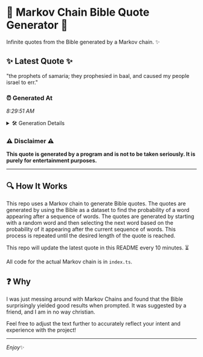 # 📖 Markov Chain Bible Quote Generator 📖

Infinite quotes from the Bible generated by a Markov chain. ✨

## ✨ Latest Quote ✨
"the prophets of samaria; they prophesied in baal, and caused my people israel to err."

### ⏰ Generated At
*8:29:51 AM*

<details>
    <summary>🛠️ Generation Details</summary>
    <p>
        <strong>🌱 Seed:</strong> the<br>
        <strong>🔄 Iterations:</strong> 14<br>
        <strong>📜 Context History:</strong><br>[ the ]: prophets<br>[ the, prophets ]: of<br>[ the, prophets, of ]: samaria;<br>[ the, prophets, of, samaria; ]: they<br>[ the, prophets, of, samaria;, they ]: prophesied<br>[ the, prophets, of, samaria;, they, prophesied ]: in<br>[ prophets, of, samaria;, they, prophesied, in ]: baal,<br>[ of, samaria;, they, prophesied, in, baal, ]: and<br>[ samaria;, they, prophesied, in, baal,, and ]: caused<br>[ they, prophesied, in, baal,, and, caused ]: my<br>[ prophesied, in, baal,, and, caused, my ]: people<br>[ in, baal,, and, caused, my, people ]: israel<br>[ baal,, and, caused, my, people, israel ]: to<br>[ and, caused, my, people, israel, to ]: err.<br>
    </p>
</details>

### ⚠️ Disclaimer ⚠️
**This quote is generated by a program and is not to be taken seriously. It is purely for entertainment purposes.**

---

## 🔍 How It Works

This repo uses a Markov chain to generate Bible quotes. The quotes are generated by using the Bible as a dataset to find the probability of a word appearing after a sequence of words. The quotes are generated by starting with a random word and then selecting the next word based on the probability of it appearing after the current sequence of words. This process is repeated until the desired length of the quote is reached.

This repo will update the latest quote in this README every 10 minutes. ⏳

All code for the actual Markov chain is in `index.ts`.

## ❓ Why

I was just messing around with Markov Chains and found that the Bible surprisingly yielded good results when prompted. 
It was suggested by a friend, and I am in no way christian.

Feel free to adjust the text further to accurately reflect your intent and experience with the project!

---

*Enjoy*✨
